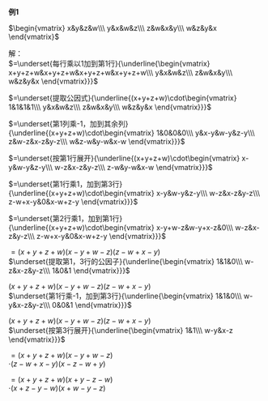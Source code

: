 **例1**  
  
$\begin{vmatrix}  
x&y&z&w\\\  
y&x&w&z\\\  
z&w&x&y\\\  
w&z&y&x  
\end{vmatrix}$  
  
解：  
$=\underset{每行乘以1加到第1行}{\underline{\begin{vmatrix}  
x+y+z+w&x+y+z+w&x+y+z+w&x+y+z+w\\\  
y&x&w&z\\\  
z&w&x&y\\\  
w&z&y&x  
\end{vmatrix}}}$  
  
  
$=\underset{提取公因式}{\underline{(x+y+z+w)\cdot\begin{vmatrix}  
1&1&1&1\\\  
y&x&w&z\\\  
z&w&x&y\\\  
w&z&y&x  
\end{vmatrix}}}$  
  
$=\underset{第1列乘-1，加到其余列}{\underline{(x+y+z+w)\cdot\begin{vmatrix}  
1&0&0&0\\\  
y&x-y&w-y&z-y\\\  
z&w-z&x-z&y-z\\\  
w&z-w&y-w&x-w  
\end{vmatrix}}}$  
  
  
  
$=\underset{按第1行展开}{\underline{(x+y+z+w)\cdot\begin{vmatrix}  
x-y&w-y&z-y\\\  
w-z&x-z&y-z\\\  
z-w&y-w&x-w  
\end{vmatrix}}}$  
  
  
  
$=\underset{第1行乘1，加到第3行}{\underline{(x+y+z+w)\cdot\begin{vmatrix}  
x-y&w-y&z-y\\\  
w-z&x-z&y-z\\\  
z-w+x-y&0&x-w+z-y  
\end{vmatrix}}}$  
  
  
  
$=\underset{第2行乘1，加到第1行}{\underline{(x+y+z+w)\cdot\begin{vmatrix}  
x-y+w-z&w-y+x-z&0\\\  
w-z&x-z&y-z\\\  
z-w+x-y&0&x-w+z-y  
\end{vmatrix}}}$  
  
  
$=(x+y+z+w)(x-y+w-z)(z-w+x-y)$  
$\underset{提取第1，3行的公因子}{\underline{\begin{vmatrix}  
1&1&0\\\  
w-z&x-z&y-z\\\  
1&0&1  
\end{vmatrix}}}$  
  
  
$(x+y+z+w)(x-y+w-z)(z-w+x-y)$  
$\underset{第1行乘-1，加到第3行}{\underline{\begin{vmatrix}  
1&1&0\\\  
w-y&x-z&y-z\\\  
0&0&1  
\end{vmatrix}}}$  
  
  
$(x+y+z+w)(x-y+w-z)(z-w+x-y)$  
$\underset{按第3行展开}{\underline{\begin{vmatrix}  
1&1\\\  
w-y&x-z  
\end{vmatrix}}}$  
  
$=(x+y+z+w)(x-y+w-z)$  
$\cdot(z-w+x-y)(x-z-w+y)$  
  
$=(x+y+z+w)(x+y-z-w)$  
$\cdot(x+z-y-w)(x+w-y-z)$  
